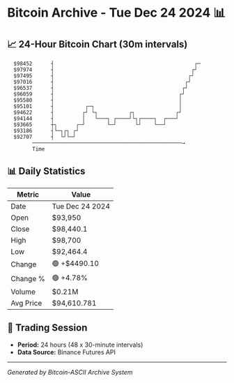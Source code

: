# Bitcoin Archive - Tue Dec 24 2024 📊

## 📈 24-Hour Bitcoin Chart (30m intervals)

```
  $98452      ┤                                             ┌─ 
  $97974      ┤                                            ┌┘  
  $97495      ┤                                           ┌┘   
  $97016      ┤                                          ┌┘    
  $96537      ┤                                         ┌┘     
  $96059      ┤                                        ┌┘      
  $95580      ┤                                        │       
  $95101      ┤          ┌─┐                           │       
  $94622      ┤         ┌┘ └┐          ┌┐             ┌┘       
  $94144      ┤         │   └───┐ ┌────┘└┐┌────┐  ┌───┘        
  $93665      ┼┐      ┌─┘       └─┘      └┘    └──┘            
  $93186      ┤└─┐┌┐ ┌┘                                        
  $92707      ┤  └┘└─┘                                         
        ────────────────────────────────────────────────→
        Time
```

## 📊 Daily Statistics

| Metric | Value |
|--------|-------|
| Date | Tue Dec 24 2024 |
| Open | $93,950 |
| Close | $98,440.1 |
| High | $98,700 |
| Low | $92,464.4 |
| Change | 🟢 +$4490.10 |
| Change % | 🟢 +4.78% |
| Volume | $0.21M |
| Avg Price | $94,610.781 |

## 📅 Trading Session

- **Period:** 24 hours (48 x 30-minute intervals)
- **Data Source:** Binance Futures API

---
*Generated by Bitcoin-ASCII Archive System*
